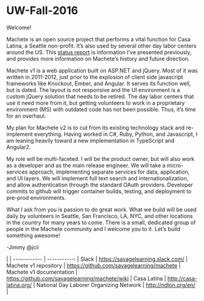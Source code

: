 # UW-Fall-2016

Welcome!

Machete is an open source project that performs a vital function for Casa Latina, a Seattle non-profit. It’s also used by several other day labor centers around the US. This [status report](https://docs.google.com/presentation/d/1Ag1Z_f2F0HTQRIEIA33_DmlaVxAHgUbRcjDoov8KIkA/edit?usp=sharing) is information I’ve presented previously, and provides more information on Machete’s history and future direction.

Machete v1 is a web application built on ASP.NET and jQuery. Most of it was written in 2011-2012, just prior to the explosion of client side javascript frameworks like Knockout, Ember, and Angular. It serves its function well, but is dated. The layout is not responsive and the UI environment is a custom jQuery solution that needs to be retired. The day labor centers that use it need more from it, but getting volunteers to work in a proprietary environment (MS) with outdated code has not been possible. Thus, it’s time for an overhaul.

My plan for Machete v2 is to cut from its existing technology stack and re-implement everything. Having worked in C#, Ruby, Python, and Javascript, I am leaning heavily toward a new implementation in TypeScript and Angular2.

My role will be multi-faceted. I will be the product owner, but will also work as a developer and  as the main release engineer. We will take a micro-services approach, implementing separate services for data, application, and UI layers. We will implement full text search and internationalization, and allow authentication through the standard OAuth providers. Developer commits to github will trigger container builds, testing, and deployment to pre-prod environments. 

What I ask from you is passion to do great work. What we build will be used daily by volunteers in Seattle, San Francisco, LA, NYC, and other locations in the country for many years to come. There is a small, dedicated group of people in the Machete community and I welcome you to it. Let’s build something awesome!

-Jimmy @jcii

 |                           |
 ------------ | -----------: |
 Slack        | https://savagelearning.slack.com/ |
Machete v1 repository |  https://github.com/savagelearning/machete |
Machete v1 documentation  | https://github.com/savagelearning/machete/wiki |
Casa Latina               | http://casa-latina.org/ |
National Day Laborer Organizing Network | http://ndlon.org/en/ |

